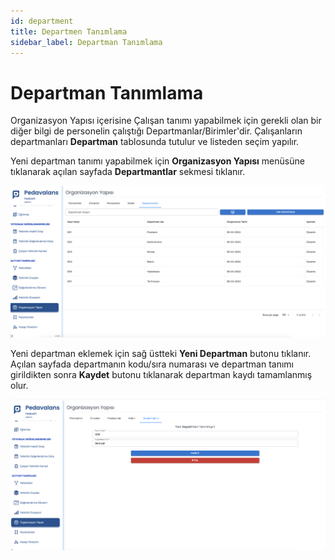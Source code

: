 ```yaml
---
id: department
title: Departmen Tanımlama
sidebar_label: Departman Tanımlama
---
```


# Departman Tanımlama

Organizasyon Yapısı içerisine Çalışan tanımı yapabilmek için gerekli olan bir diğer bilgi de personelin çalıştığı Departmanlar/Birimler'dir. Çalışanların departmanları
**Departman** tablosunda tutulur ve listeden seçim yapılır.

Yeni departman tanımı yapabilmek için **Organizasyon Yapısı** menüsüne tıklanarak açılan sayfada  **Departmantlar** sekmesi tıklanır.

![Department Tanımlama](../images/departman01.png)

Yeni departman eklemek için sağ üstteki **Yeni Departman** butonu tıklanır. Açılan sayfada departmanın kodu/sıra numarası ve departman tanımı girildikten sonra **Kaydet** butonu tıklanarak departman kaydı tamamlanmış olur.

![Department Tanımlama](../images/departman02.png)
